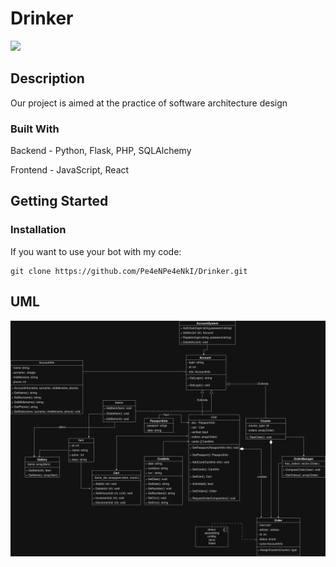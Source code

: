 # Drinker
![](https://external-content.duckduckgo.com/iu/?u=https%3A%2F%2Fwww.ratebeer.com%2Fimages%2Ficons%2Ficon-beer.png&f=1&nofb=1&ipt=650d85dad65ea3b0a0e23660365b775e038a27bbc41e44f8d88a7e738e7035f6&ipo=images)
## Description 

Our project is aimed at the practice of software architecture design

### Built With
Backend - Python,  Flask, PHP, SQLAlchemy

Frontend - JavaScript, React

## Getting Started

### Installation

If you want to use your bot with my code:

```
git clone https://github.com/Pe4eNPe4eNkI/Drinker.git
```

## UML 

![UML](img/UML.jpg)
